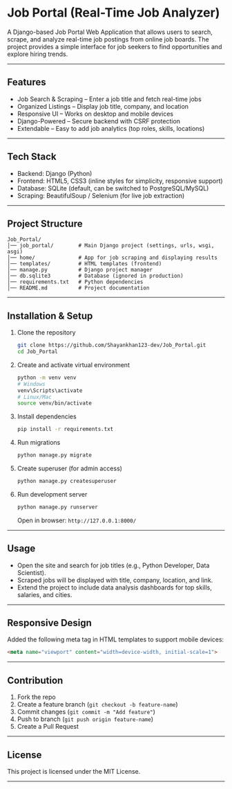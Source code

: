 
# Job Portal (Real-Time Job Analyzer)

A Django-based Job Portal Web Application that allows users to search, scrape, and analyze real-time job postings from online job boards. The project provides a simple interface for job seekers to find opportunities and explore hiring trends.

---

## Features

* Job Search & Scraping – Enter a job title and fetch real-time jobs
* Organized Listings – Display job title, company, and location
* Responsive UI – Works on desktop and mobile devices
* Django-Powered – Secure backend with CSRF protection
* Extendable – Easy to add job analytics (top roles, skills, locations)

---

## Tech Stack

* Backend: Django (Python)
* Frontend: HTML5, CSS3 (inline styles for simplicity, responsive support)
* Database: SQLite (default, can be switched to PostgreSQL/MySQL)
* Scraping: BeautifulSoup / Selenium (for live job extraction)

---

## Project Structure

```
Job_Portal/
│── job_portal/        # Main Django project (settings, urls, wsgi, asgi)
│── home/              # App for job scraping and displaying results
│── templates/         # HTML templates (frontend)
│── manage.py          # Django project manager
│── db.sqlite3         # Database (ignored in production)
│── requirements.txt   # Python dependencies
│── README.md          # Project documentation
```

---

## Installation & Setup

1. Clone the repository

   ```bash
   git clone https://github.com/Shayankhan123-dev/Job_Portal.git
   cd Job_Portal
   ```

2. Create and activate virtual environment

   ```bash
   python -m venv venv
   # Windows
   venv\Scripts\activate
   # Linux/Mac
   source venv/bin/activate
   ```

3. Install dependencies

   ```bash
   pip install -r requirements.txt
   ```

4. Run migrations

   ```bash
   python manage.py migrate
   ```

5. Create superuser (for admin access)

   ```bash
   python manage.py createsuperuser
   ```

6. Run development server

   ```bash
   python manage.py runserver
   ```

   Open in browser: `http://127.0.0.1:8000/`

---

## Usage

* Open the site and search for job titles (e.g., Python Developer, Data Scientist).
* Scraped jobs will be displayed with title, company, location, and link.
* Extend the project to include data analysis dashboards for top skills, salaries, and cities.

---

## Responsive Design

Added the following meta tag in HTML templates to support mobile devices:

```html
<meta name="viewport" content="width=device-width, initial-scale=1">
```

---

## Contribution

1. Fork the repo
2. Create a feature branch (`git checkout -b feature-name`)
3. Commit changes (`git commit -m "Add feature"`)
4. Push to branch (`git push origin feature-name`)
5. Create a Pull Request

---

## License

This project is licensed under the MIT License.

---
